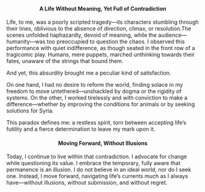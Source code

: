 <center><h4>A Life Without Meaning, Yet Full of Contradiction</h4></center>

Life, to me, was a poorly scripted tragedy—its characters stumbling through their lines, oblivious to the absence of direction, climax, or resolution.The scenes unfolded haphazardly, devoid of meaning, while the audience—humanity—was too preoccupied to question the chaos. I observed this performance with quiet indifference, as though seated in the front row of a tragicomic play. Humans, mere puppets, marched unthinking towards their fates, unaware of the strings that bound them.

And yet, this absurdity brought me a peculiar kind of satisfaction.

On one hand, I had no desire to reform the world, finding solace in my freedom to move untethered—unshackled by dogma or the rigidity of systems. On the other, I worked tirelessly and with conviction to make a difference—whether by improving the conditions for animals or by seeking solutions for Syria.

This paradox defines me: a restless spirit, torn between accepting life’s futility and a fierce determination to leave my mark upon it.

<center><h4>Moving Forward, Without Illusions</h4></center>
  
Today, I continue to live within that contradiction. I advocate for change while questioning its value. I embrace the temporary, fully aware that permanence is an illusion. I do not believe in an ideal world, nor do I seek one. Instead, I move forward, navigating life’s currents much as I always have—without illusions, without submission, and without regret.




